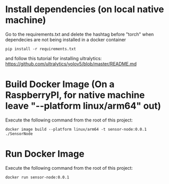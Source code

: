 # Install dependencies (on local native machine)
Go to the requirements.txt and delete the hashtag before "torch" when dependecies are not being installed in a docker container

```
pip install -r requirements.txt
```

and follow this tutorial for installing ultralytics: https://github.com/ultralytics/yolov5/blob/master/README.md

# Build Docker Image (On a RaspberryPI, for native machine leave "--platform linux/arm64" out)
Execute the following command from the root of this project:

```
docker image build --platform linux/arm64 -t sensor-node:0.0.1 ./SensorNode
```

# Run Docker Image
Execute the following command from the root of this project:

```
docker run sensor-node:0.0.1
```
